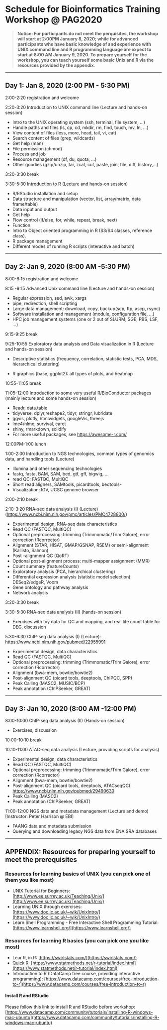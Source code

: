# **Schedule for Bioinformatics Training Workshop @ PAG2020**
>**Notice: For participants do not meet the perquisites, the workshop will start at 2:00PM January 8, 2020; while for advanced participants who have basic knowledge of and experience with UNIX command line and R programming language are expect to start at 8:00 AM January 9, 2020. To prepare yourself for the workshop, you can teach yourself some basic Unix and R via the resources provided by the appendix**.
***
## **Day 1: Jan 8, 2020 (2:00 PM - 5:30 PM)**

2:00-2:20 registration and welcome

2:20-3:20 Introduction to UNIX command line (Lecture and hands-on session)
* Intro to the UNIX operating system (ssh, terminal, file system, …)
* Handle paths and files (ls, cp, cd, mkdir, rm, find, touch, mv, ln, …)
* View content of files (less, more, head, tail, vi, cat)
* Search content of files (grep, wildcards)
* Get help (man)
* File permission (chmod)
* Process and job
* Resource management (df, du, quota, …)
* Other goodies (gzip/unzip, tar, zcat, cut, paste, join, file, diff, history,…)

3:20-3:30 break

3:30-5:30 Introduction to R (Lecture and hands-on session)
* R/RStudio installation and setup
* Data structure and manipulation (vector, list, array/matrix, data frame/table)
* Data input and output
* Get help
* Flow control (if/else, for, while, repeat, break, next)
* Function
* Intro to Object oriented programming in R (S3/S4 classes, reference class).
* R package management
* Different modes of running R scripts (interactive and batch)
***
## **Day 2: Jan 9, 2020 (8:00 AM -5:30 PM)**

8:00-8:15 registration and welcome

8:15 -9:15 Advanced Unix command line (Lecture and hands-on session)
* Regular expression, sed, awk, xargs
* pipe, redirection, shell scripting
* Large data management: download, copy, backup(scp, ftp, ascp, rsync)
* Software installation and management (module, configuration file, …)
* HPC job management systems (one  or 2 out of SLURM, SGE, PBS, LSF, …)

9:15-9:25 break

9:25-10:55 Exploratory data analysis and Data visualization in R (Lecture and hands-on session)

* Descriptive statistics (frequency, correlation, statistic tests, PCA, MDS, hierarchical clustering)

* R graphics (base, ggplot2): all types of plots, and heatmap

10:55-11:05 break

11:05-12:00 Introduction to some very useful R/BioConductor packages (mainly lecture and some hands-on session)

* Readr, data.table
* tidyverse, dplyr,reshape2,  tidyr, stringr, lubridate
* ggvis, plotly, htmlwidgets, googleVis, threejs
* lme4/nlme, survival, caret
* shiny, rmarkdown, solidify
* For more useful packages, see https://awesome-r.com/

12:00PM-1:00 lunch

1:00-2:00 Introduction to NGS technologies, common types of genomics data, and handling tools (Lecture)

* Illumina and other sequencing technologies
* fastq, fasta, BAM, SAM, bed, gtf, gff, bigwig, …
* read QC: FASTQC, MultiQC
* Short read aligners, SAMtools, picardtools, bedtools-
* Visualization: IGV, UCSC genome browser

2:00-2:10 break

2:10-3:20 RNA-seq data analysis (I) (Lecture) (https://www.ncbi.nlm.nih.gov/pmc/articles/PMC4728800/)

* Experimental design, RNA-seq data characteristics
* Read QC (FASTQC, MultiQC)
* Optional preprocessing: trimming (Trimmomatic/Trim Galore), error correction (Rcorrector)
* Alignment (STAR, HISAT, GMAP/GSNAP, RSEM) or semi-alignment (Kallisto, Salmon)
* Post –alignment QC (QoRT)
* Optional post-alignment process: multi-mapper assignment (MMR)
* Count summary (featureCounts)
* Exploratory analysis (PCA, hierarchical clustering)
* Differential expression analysis (statistic model selection): DESeq2/edgeR, Voom
* Gene ontology and pathway analysis
* Network analysis

3:20-3:30 break

3:30-5:30 RNA-seq data analysis (II) (hands-on session)

* Exercises with toy data for QC and mapping, and real life count table for DEG, discussion

5:30-6:30 ChIP-seq data analysis (I) (Lecture): https://www.ncbi.nlm.nih.gov/pubmed/22955991

* Experimental design, data characteristics
* Read QC (FASTQC, MultiQC)
* Optional preprocessing: trimming (Trimmomatic/Trim Galore), error correction (Rcorrector)
* Alignment (bwa-mem, bowtie/bowtie2)
* Post-alignment QC (picard tools, deeptools, ChIPQC, SPP)
* Peak Calling (MASC2, MUSIC/BCP)
* Peak annotation (ChIPSeeker, GREAT)
***
## **Day 3: Jan 10, 2020 (8:00 AM -12:00 PM)**

8:00-10:00 ChIP-seq data analysis (II) (Hands-on session)

* Exercises, discussion

10:00-10:10 break

10:10-11:00 ATAC-seq data analysis (Lecture, providing scripts for analysis)

* Experimental design, data characteristics
* Read QC (FASTQC, MultiQC)
* Optional preprocessing: trimming (Trimmomatic/Trim Galore), error correction (Rcorrector)
* Alignment (bwa-mem, bowtie/bowtie2)
* Post-alignment QC (picard tools, deeptools, ATACseqQC): https://www.ncbi.nlm.nih.gov/pubmed/29490630
* Peak Calling (MASC2)
* Peak annotation (ChIPSeeker, GREAT)

11:00-12:00 NGS data and metadata management (Lecture and demo) [Instructor: Peter Harrison @ EBI]

* FAANG data and metadata submission
* Querying and downloading legacy NGS data from ENA SRA databases
***
## **APPENDIX: Resources for preparing yourself to meet the prerequisites**

### Resources for learning basics of UNIX (you can pick one of them you like most)

* UNIX Tutorial for Beginners: [http://www.ee.surrey.ac.uk/Teaching/Unix/](http://www.ee.surrey.ac.uk/Teaching/Unix/)
* Learning UNIX through exercises: [https://www.doc.ic.ac.uk/~wjk/UnixIntro/](https://www.doc.ic.ac.uk/~wjk/UnixIntro/)
* Learn Shell Programming - Free Interactive Shell Programming Tutorial: [https://www.learnshell.org/](https://www.learnshell.org/)

### **Resources for learning R basics (you can pick one you like most)**

* Lear R, in R: [https://swirlstats.com/](https://swirlstats.com/)
* Quick R: [https://www.statmethods.net/r-tutorial/index.html](https://www.statmethods.net/r-tutorial/index.html)
* Introduction to R (DataCamp free course, providing interactive programming): [https://www.datacamp.com/courses/free-introduction-to-r](https://www.datacamp.com/courses/free-introduction-to-r)

#### Install R and RStudio
Please follow this link to install R and RStudio before workshop: [https://www.datacamp.com/community/tutorials/installing-R-windows-mac-ubuntu](https://www.datacamp.com/community/tutorials/installing-R-windows-mac-ubuntu)

